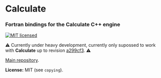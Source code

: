 # Calculate


### Fortran bindings for the Calculate C++ engine

[![MIT licensed](https://img.shields.io/badge/license-MIT-blue.svg)](https://github.com/newlawrence/Calculate/blob/7f96b434dd77461f17a71f3fe3025c21b73ed0d0/copying)

⚠️ Currently under heavy development, currently only supossed to work with **Calculate** up to revision [a299cf3](https://github.com/newlawrence/Calculate/tree/a299cf3c8651f113c2340f5534fd2fdd38d72a79). ⚠️

[Main repository](https://github.com/newlawrence/Calculate).

**License:** MIT (see `copying`).
